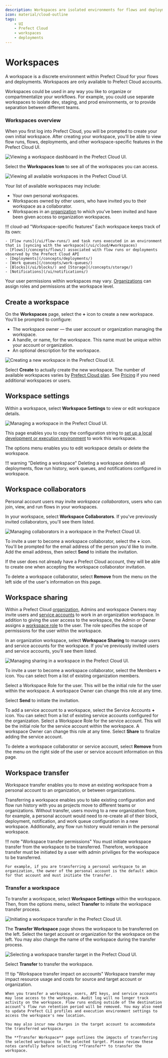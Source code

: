 ```yaml
---
description: Workspaces are isolated environments for flows and deployments within Prefect Cloud.
icon: material/cloud-outline
tags:
    - UI
    - Prefect Cloud
    - workspaces
    - deployments
---
```


# Workspaces <span class="badge cloud"></span>

A workspace is a discrete environment within Prefect Cloud for your flows and deployments. Workspaces are only available to Prefect Cloud accounts.

Workspaces could be used in any way you like to organize or compartmentalize your workflows. For example, you could use separate workspaces to isolate dev, staging, and prod environments, or to provide separation between different teams.

### Workspaces overview

When you first log into Prefect Cloud, you will be prompted to create your own initial workspace. After creating your workspace, you'll be able to view flow runs, flows, deployments, and other workspace-specific features in the Prefect Cloud UI.

![Viewing a workspace dashboard in the Prefect Cloud UI.](/img/ui/cloud-new-workspace.png)

Select the **Workspaces Icon** to see all of the workspaces you can access. 

![Viewing all available workspaces in the Prefect Cloud UI.](/img/ui/all-workspaces.png)

Your list of available workspaces may include:

- Your own personal workspaces.
- Workspaces owned by other users, who have invited you to their workspace as a collaborator.
- Workspaces in an [organization](/ui/organizations/) to which you've been invited and have been given access to organization workspaces.

!!! cloud-ad "Workspace-specific features"
    Each workspace keeps track of its own:

    - [Flow runs](/ui/flow-runs/) and task runs executed in an environment that is [syncing with the workspace](/ui/cloud/#workspaces)
    - [Flows](/concepts/flows/) associated with flow runs or deployments observed by the Prefect Cloud API
    - [Deployments](/concepts/deployments/)
    - [Work queues](/concepts/work-queues/)
    - [Blocks](/ui/blocks/) and [Storage](/concepts/storage/)
    - [Notifications](/ui/notifications/)

Your user permissions within workspaces may vary. [Organizations](/ui/organizations/) can assign roles and permissions at the workspace level.

## Create a workspace

On the **Workspaces** page, select the **+** icon to create a new workspace. You'll be prompted to configure:

- The workspace owner &mdash; the user account or organization managing the workspace.
- A handle, or name, for the workspace. This name must be unique within your account or organization.
- An optional description for the workspace.

![Creating a new workspace in the Prefect Cloud UI.](/img/ui/create-workspace.png)

Select **Create** to actually create the new workspace. The number of available workspaces varies by [Prefect Cloud plan](https://www.prefect.io/pricing/). See [Pricing](https://www.prefect.io/pricing/) if you need additional workspaces or users. 

## Workspace settings

Within a workspace, select **Workspace Settings** to view or edit workspace details.  

![Managing a workspace in the Prefect Cloud UI.](/img/ui/workspace-settings.png)

This page enables you to copy the configuration string to [set up a local development or execution environment](/ui/cloud-getting-started/#configure-execution-environment) to work this workspace.

The options menu enables you to edit workspace details or delete the workspace.

!!! warning "Deleting a workspace"
    Deleting a workspace deletes all deployments, flow run history, work queues, and notifications configured in workspace.

## Workspace collaborators

Personal account users may invite _workspace collaborators_, users who can join, view, and run flows in your workspaces.

In your workspace, select **Workspace Collaborators**. If you've previously invited collaborators, you'll see them listed.

![Managing collaborators in a workspace in the Prefect Cloud UI.](/img/ui/workspace-collaborators.png)

To invite a user to become a workspace collaborator, select the **+** icon. You'll be prompted for the email address of the person you'd like to invite. Add the email address, then select **Send** to initiate the invitation. 

If the user does not already have a Prefect Cloud account, they will be able to create one when accepting the workspace collaborator invitation.

To delete a workspace collaborator, select **Remove** from the menu on the left side of the user's information on this page.

## Workspace sharing <span class="badge orgs"></span>

Within a Prefect Cloud [organization](/ui/organizations/), Admins and workspace Owners may invite users and [service accounts](/ui/service-accounts/) to work in an organization workspace. In addition to giving the user access to the workspace, the Admin or Owner assigns a [workspace role](/ui/roles/) to the user. The role specifies the scope of permissions for the user within the workspace.

In an organization workspace, select **Workspace Sharing** to manage users and service accounts for the workspace. If you've previously invited users and service accounts, you'll see them listed.

![Managing sharing in a workspace in the Prefect Cloud UI.](/img/ui/workspace-sharing.png)

To invite a user to become a workspace collaborator, select the Members **+** icon. You can select from a list of existing organization members. 

Select a Workspace Role for the user. This will be the initial role for the user within the workspace. A workspace Owner can change this role at any time.

Select **Send** to initiate the invitation. 

To add a service account to a workspace, select the Service Accounts **+** icon. You can select from a list of existing service accounts configured for the organization. Select a Workspace Role for the service account. This will be the initial role for the service account within the workspace. A workspace Owner can change this role at any time. Select **Share** to finalize adding the service account.

To delete a workspace collaborator or service account, select **Remove** from the menu on the right side of the user or service account information on this page.

## Workspace transfer

Workspace transfer enables you to move an existing workspace from a personal account to an organization, or between organizations.

Transferring a workspace enables you to take existing configuration and flow run history with you as projects move to different teams or organizations. Without transfer, users moving to a new organization from, for example, a personal account would need to re-create all of their block, deployment, notification, and work queue configuration in a new workspace. Additionally, any flow run history would remain in the personal workspace. 

!!! note "Workspace transfer permissions"
    You must initiate workspace transfer from the workspace to be transferred. Therefore, workspace transfer must be initiated by a user with admin priviliges for the workspace to be transferred.

    For example, if you are transferring a personal workspace to an organization, the owner of the personal account is the default admin for that account and must initiate the transfer.

### Transfer a workspace

To transfer a workspace, select **Workspace Settings** within the workspace. Then, from the options menu, select **Transfer** to initiate the workspace transfer process.

![Initiating a workspace transfer in the Prefect Cloud UI.](/img/ui/workspace-transfer.png)

The **Transfer Workspace** page shows the workspace to be transferred on the left. Select the target account or organization for the workspace on the left. You may also change the name of the workspace during the transfer process.

![Selecting a workspace transfer target in the Prefect Cloud UI.](/img/ui/workspace-transfer-options.png)

Select **Transfer** to transfer the workspace. 

!!! tip "Workspace transfer impact on accounts"
    Workspace transfer may impact resource usage and costs for source and target account or organization. 

    When you transfer a workspace, users, API keys, and service accounts may lose access to the workspace. Audit log will no longer track activity on the workspace. Flow runs ending outside of the destination account’s flow run retention period will be removed. You may also need to update Prefect CLI profiles and execution environment settings to access the workspace's new location.

    You may also incur new charges in the target account to accommodate the transferred workspace.

    The **Transfer Workspace** page outlines the impacts of transferring the selected workspace to the selected target. Please review these notes carefully before selecting **Transfer** to transfer the workspace.